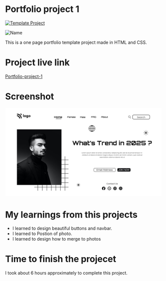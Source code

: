 # Portfolio project 1

[![Template Project](https://img.shields.io/badge/Technologies%20-HTML%2FCSS-brightgreen)](http://www.gnu.org/licenses/agpl-3.0)

![Name](https://img.shields.io/badge/Param-Dave-success)

This is a one page portfolio template project made in HTML and CSS.

# Project live link

[Portfolio-project-1](https://candid-marshmallow-b49bed.netlify.app)

# Screenshot

![Screenshot](./1.png)

# My learnings from this projects

- I learned to design beautiful buttons and navbar.
- I learned to Postion of photo.
- I learned to design how to merge to photos


# Time to finish the projecet

I took about 6 hours approximately to complete this project.
